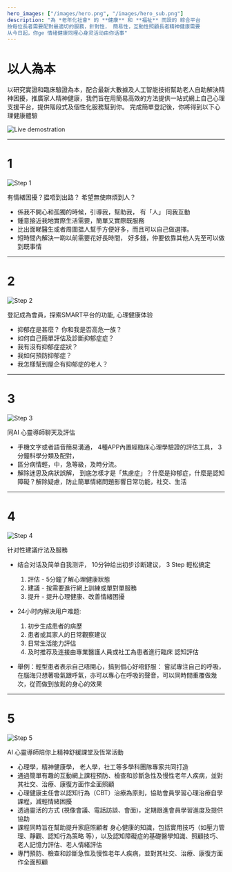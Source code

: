 ```yaml
---
hero_images: ["/images/hero.png", "/images/hero_sub.png"]
description: "為 *老年化社會* 的 **健康** 和 **福祉** 而設的 綜合平台
按每位長者需要配對最適切的服務，針對性， 簡易性，互動性照顧長者精神健康需要
从今日起，你ge 情绪健康同埋心身灵活动由你话事"
---
```

# 以人為本

以研究實證和臨床驗證為本，配合最新大數據及人工智能技術幫助老人自助解決精神困擾，推廣家人精神健康，我們旨在用簡易高效的方法提供一站式網上自己心理支援平台，提供階段式及個性化服務幫到你。 完成簡單登記後，你將得到以下心理健康體驗

![Live demostration](/images/live.png "Live demonstration")

---

# 1
![Step 1](/images/step1.png "Step 1")

有情緒困擾？揾唔到出路？ 希望無使麻煩到人？
 * 係我不開心和孤獨的時候，引導我，幫助我， 有「人」 同我互動
 * 鍾意接近我地實際生活需要，簡單又實際既服務
 * 比出面睇醫生或者周圍揾人幫手方便好多，而且可以自己做選擇。
 * 短時間內解決一啲以前需要花好長時間， 好多錢，仲要依靠其他人先至可以做到既事情

---

# 2
![Step 2](/images/step2.png "Step 2")

登記成為會員，探索SMART平台的功能, 心理健康体验
 * 抑郁症是甚麼？ 你和我是否⾼危⼀族？
 * 如何自己簡單評估及診斷抑郁症症？
 * 我有沒有抑郁症症狀？
 * 我如何預防抑郁症？
 * 我怎樣幫到屋企有抑郁症的老人？

---

# 3
![Step 3](/images/step3.jpg "Step 3")

同AI 心靈導師聊天及評估
 * 手機文字或者語音簡易溝通， 4種APP內置經臨床心理學驗證的評估工具， 3分鐘科學分類及配對， 
 * 區分病情輕，中，急等級，及時分流。
 * 解除迷思及病狀誤解， 到底怎樣才是「焦慮症」？什麼是抑郁症，什麼是認知障礙？解除疑慮，防止簡單情緒問題影響日常功能，社交、生活

---

# 4
![Step 4](/images/step4.png "Step 4")

针对性建議疗法及服務
 * 结合对话及简单自我测评， 10分钟给出初步诊断建议， 3 Step 輕松搞定
   1. 評估 - 5分鐘了解心理健康狀態
   2. 建議 - 按需要進行網上訓練或單對單服務
   3. 提升 - 提升心理健康、改善情緒困擾

 * 24小时内解决用户难题: 
   1. 初步生成患者的病歷
   2. 患者或其家⼈的⽇常觀察建议
   3. ⽇常⽣活能⼒評估
   4. 及时推荐及连接由專業醫護⼈員或社⼯為患者進⾏臨床 認知評估

 * 舉例：輕型患者表示自己唔開心，搞到個心好唔舒服： 嘗試專注自己的呼吸，在腦海只想著吸氣跟呼氣，亦可以專心在呼吸的聲音，可以同時間重覆做幾次，從而做到放鬆的身心的效果

---

# 5
![Step 5](/images/step5.png "Step 5")

AI 心靈導師陪你上精神舒緩課堂及恆常活動
 * 心理學，精神健康學， 老人學，社工等多學科團隊專家共同打造
 * 通過簡單有趣的互動網上課程預防、檢查和診斷急性及慢性老年人疾病，並對其社交、治療、康復方面作全面照顧
 * 心理健康主任會以認知行為（CBT）治療為原則，協助會員學習心理治療自學課程，減輕情緒困擾
 * 透過靈活的方式 (視像會議、電話訪談、會面)，定期跟進會員學習進度及提供協助
 * 課程同時旨在幫助提升家庭照顧者 身心健康的知識，包括實用技巧（如壓力管理、靜觀、認知行為策略 等），以及認知障礙症的基礎醫學知識、照顧技巧、老人記憶力評估、老人情緒評估
 * 專門預防、檢查和診斷急性及慢性老年人疾病，並對其社交、治療、康復方面作全面照顧
